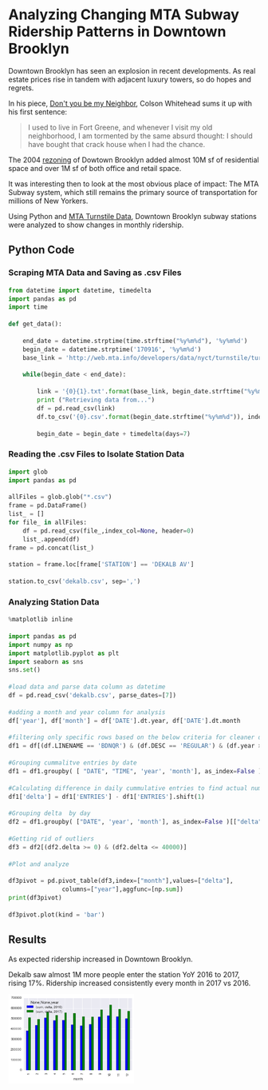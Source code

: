 # Analyzing Changing MTA Subway Ridership Patterns in Downtown Brooklyn

Downtown Brooklyn has seen an explosion in recent developments. As real estate prices rise in tandem with adjacent luxury towers, so do hopes and regrets. 

In his piece, [Don't you be my Neighbor](http://nymag.com/nymetro/realestate/urbandev/features/n_10289/), Colson Whitehead sums it up with his first sentence:

> I used to live in Fort Greene, and whenever I visit my old neighborhood, I am tormented by the same absurd thought: I should have bought that crack house when I had the chance.

The 2004 [rezoning](https://www.brooklyn-usa.org/wp-content/uploads/2016/02/Downtown-Brooklyn-2004-Rezoning_Final.pdf) of Dowtown Brooklyn added almost 10M sf of residential space and over 1M sf of both office and retail space. 

It was interesting then to look at the most obvious place of impact: The MTA Subway system, which still remains the primary source of transportation for millions of New Yorkers. 

Using Python and [MTA Turnstile Data](http://web.mta.info/developers/turnstile.html), Downtown Brooklyn subway stations were analyzed to show changes in monthly ridership. 

## Python Code

### Scraping MTA Data and Saving as .csv Files

```python
from datetime import datetime, timedelta
import pandas as pd
import time

def get_data():

    end_date = datetime.strptime(time.strftime("%y%m%d"), '%y%m%d')
    begin_date = datetime.strptime('170916', '%y%m%d')
    base_link = 'http://web.mta.info/developers/data/nyct/turnstile/turnstile_'

    while(begin_date < end_date):

        link = '{0}{1}.txt'.format(base_link, begin_date.strftime("%y%m%d"))
        print ("Retrieving data from...")
        df = pd.read_csv(link)
        df.to_csv('{0}.csv'.format(begin_date.strftime("%y%m%d")), index=False)
        
        begin_date = begin_date + timedelta(days=7)      
```

### Reading the .csv Files to Isolate Station Data

```python
import glob
import pandas as pd

allFiles = glob.glob("*.csv")
frame = pd.DataFrame()
list_ = []
for file_ in allFiles:
    df = pd.read_csv(file_,index_col=None, header=0)
    list_.append(df)
frame = pd.concat(list_)

station = frame.loc[frame['STATION'] == 'DEKALB AV']

station.to_csv('dekalb.csv', sep=',')

```


### Analyzing Station Data

```python
%matplotlib inline

import pandas as pd
import numpy as np
import matplotlib.pyplot as plt
import seaborn as sns
sns.set()

#load data and parse data column as datetime
df = pd.read_csv('dekalb.csv', parse_dates=[7])

#adding a month and year column for analysis
df['year'], df['month'] = df['DATE'].dt.year, df['DATE'].dt.month

#filtering only specific rows based on the below criteria for cleaner data
df1 = df[(df.LINENAME == 'BDNQR') & (df.DESC == 'REGULAR') & (df.year >= 2016) & (df.year <= 2017)]

#Grouping cummalitve entries by date
df1 = df1.groupby( [ "DATE", "TIME", 'year', 'month'], as_index=False )[["ENTRIES"]].sum()

#Calculating difference in daily cummulative entries to find actual number of entry per day (delta)
df1['delta'] = df1['ENTRIES'] - df1['ENTRIES'].shift(1)

#Grouping delta  by day
df2 = df1.groupby( ["DATE", 'year', 'month'], as_index=False )[["delta"]].sum()

#Getting rid of outliers
df3 = df2[(df2.delta >= 0) & (df2.delta <= 40000)]

#Plot and analyze

df3pivot = pd.pivot_table(df3,index=["month"],values=["delta"],
               columns=["year"],aggfunc=[np.sum])
print(df3pivot)

df3pivot.plot(kind = 'bar')

```

## Results

As expected ridership increased in Downtown Brooklyn. 

Dekalb saw almost 1M more people enter the station YoY 2016 to 2017, rising 17%. Ridership increased consistently every month in 2017 vs 2016. 

<img src="/img/dekalb.png" height="50%" width="50%" class="inline"/>
